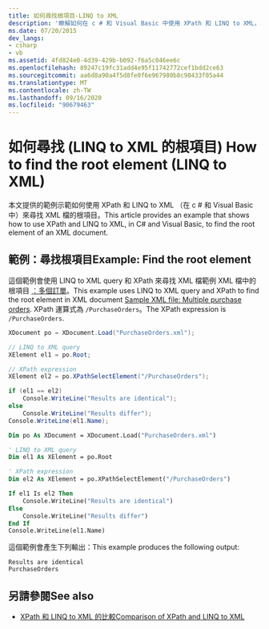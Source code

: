 ```yaml
---
title: 如何尋找根項目-LINQ to XML
description: '瞭解如何在 c # 和 Visual Basic 中使用 XPath 和 LINQ to XML，以尋找 XML 檔的根項目。'
ms.date: 07/20/2015
dev_langs:
- csharp
- vb
ms.assetid: 4fd824e0-4d39-429b-b092-f6a5c046ee6c
ms.openlocfilehash: 89247c19fc31add4e95f11742772cef1bdd2ce63
ms.sourcegitcommit: aa6d8a90a4f5d8fe0f6e967980b8c98433f05a44
ms.translationtype: MT
ms.contentlocale: zh-TW
ms.lasthandoff: 09/16/2020
ms.locfileid: "90679463"
---
```

# <a name="how-to-find-the-root-element-linq-to-xml"></a><span data-ttu-id="f1f66-103">如何尋找 (LINQ to XML 的根項目) </span><span class="sxs-lookup"><span data-stu-id="f1f66-103">How to find the root element (LINQ to XML)</span></span>

<span data-ttu-id="f1f66-104">本文提供的範例示範如何使用 XPath 和 LINQ to XML （在 c # 和 Visual Basic 中）來尋找 XML 檔的根項目。</span><span class="sxs-lookup"><span data-stu-id="f1f66-104">This article provides an example that shows how to use XPath and LINQ to XML, in C# and Visual Basic, to find the root element of an XML document.</span></span>

## <a name="example-find-the-root-element"></a><span data-ttu-id="f1f66-105">範例：尋找根項目</span><span class="sxs-lookup"><span data-stu-id="f1f66-105">Example: Find the root element</span></span>

<span data-ttu-id="f1f66-106">這個範例會使用 LINQ to XML query 和 XPath 來尋找 XML 檔範例 XML 檔中的根項目 [：多個訂單](sample-xml-file-multiple-purchase-orders.md)。</span><span class="sxs-lookup"><span data-stu-id="f1f66-106">This example uses LINQ to XML query and XPath to find the root element in XML document [Sample XML file: Multiple purchase orders](sample-xml-file-multiple-purchase-orders.md).</span></span> <span data-ttu-id="f1f66-107">XPath 運算式為 `/PurchaseOrders`。</span><span class="sxs-lookup"><span data-stu-id="f1f66-107">The XPath expression is `/PurchaseOrders`.</span></span>

```csharp
XDocument po = XDocument.Load("PurchaseOrders.xml");

// LINQ to XML query
XElement el1 = po.Root;

// XPath expression
XElement el2 = po.XPathSelectElement("/PurchaseOrders");

if (el1 == el2)
    Console.WriteLine("Results are identical");
else
    Console.WriteLine("Results differ");
Console.WriteLine(el1.Name);
```

```vb
Dim po As XDocument = XDocument.Load("PurchaseOrders.xml")

' LINQ to XML query
Dim el1 As XElement = po.Root

' XPath expression
Dim el2 As XElement = po.XPathSelectElement("/PurchaseOrders")

If el1 Is el2 Then
    Console.WriteLine("Results are identical")
Else
    Console.WriteLine("Results differ")
End If
Console.WriteLine(el1.Name)
```

<span data-ttu-id="f1f66-108">這個範例會產生下列輸出：</span><span class="sxs-lookup"><span data-stu-id="f1f66-108">This example produces the following output:</span></span>

```output
Results are identical
PurchaseOrders
```

## <a name="see-also"></a><span data-ttu-id="f1f66-109">另請參閱</span><span class="sxs-lookup"><span data-stu-id="f1f66-109">See also</span></span>

- [<span data-ttu-id="f1f66-110">XPath 和 LINQ to XML 的比較</span><span class="sxs-lookup"><span data-stu-id="f1f66-110">Comparison of XPath and LINQ to XML</span></span>](comparison-xpath-linq-xml.md)
